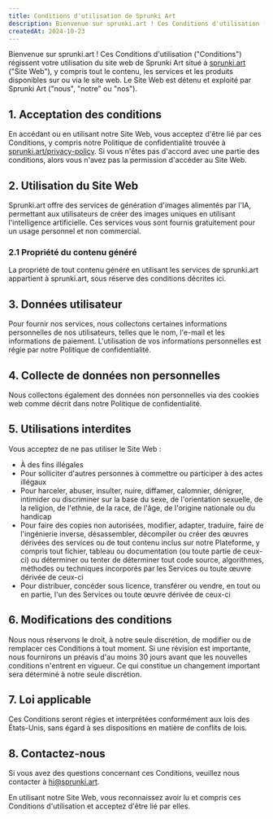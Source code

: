 ```yaml
---
title: Conditions d'utilisation de Sprunki Art
description: Bienvenue sur sprunki.art ! Ces Conditions d'utilisation ("Conditions") régissent votre utilisation du site web de Sprunki Art situé à [sprunki.art](https://sprunki.art/) ("Site Web"), y compris tout le contenu, les services et les produits disponibles sur ou via le site web. Le Site Web est détenu et exploité par Sprunki Art ("nous", "notre" ou "nos").
createdAt: 2024-10-23
---
```


Bienvenue sur sprunki.art ! Ces Conditions d'utilisation ("Conditions") régissent votre utilisation du site web de Sprunki Art situé à [sprunki.art](https://sprunki.art/) ("Site Web"), y compris tout le contenu, les services et les produits disponibles sur ou via le site web. Le Site Web est détenu et exploité par Sprunki Art ("nous", "notre" ou "nos").

## 1. Acceptation des conditions

En accédant ou en utilisant notre Site Web, vous acceptez d'être lié par ces Conditions, y compris notre Politique de confidentialité trouvée à [sprunki.art/privacy-policy](https://sprunki.art/privacy-policy). Si vous n'êtes pas d'accord avec une partie des conditions, alors vous n'avez pas la permission d'accéder au Site Web.

## 2. Utilisation du Site Web

Sprunki.art offre des services de génération d'images alimentés par l'IA, permettant aux utilisateurs de créer des images uniques en utilisant l'intelligence artificielle. Ces services vous sont fournis gratuitement pour un usage personnel et non commercial.

### 2.1 Propriété du contenu généré

La propriété de tout contenu généré en utilisant les services de sprunki.art appartient à sprunki.art, sous réserve des conditions décrites ici.

## 3. Données utilisateur

Pour fournir nos services, nous collectons certaines informations personnelles de nos utilisateurs, telles que le nom, l'e-mail et les informations de paiement. L'utilisation de vos informations personnelles est régie par notre Politique de confidentialité.

## 4. Collecte de données non personnelles

Nous collectons également des données non personnelles via des cookies web comme décrit dans notre Politique de confidentialité.

## 5. Utilisations interdites

Vous acceptez de ne pas utiliser le Site Web :

- À des fins illégales
- Pour solliciter d'autres personnes à commettre ou participer à des actes illégaux
- Pour harceler, abuser, insulter, nuire, diffamer, calomnier, dénigrer, intimider ou discriminer sur la base du sexe, de l'orientation sexuelle, de la religion, de l'ethnie, de la race, de l'âge, de l'origine nationale ou du handicap
- Pour faire des copies non autorisées, modifier, adapter, traduire, faire de l'ingénierie inverse, désassembler, décompiler ou créer des œuvres dérivées des services ou de tout contenu inclus sur notre Plateforme, y compris tout fichier, tableau ou documentation (ou toute partie de ceux-ci) ou déterminer ou tenter de déterminer tout code source, algorithmes, méthodes ou techniques incorporés par les Services ou toute œuvre dérivée de ceux-ci
- Pour distribuer, concéder sous licence, transférer ou vendre, en tout ou en partie, l'un des Services ou toute œuvre dérivée de ceux-ci

## 6. Modifications des conditions

Nous nous réservons le droit, à notre seule discrétion, de modifier ou de remplacer ces Conditions à tout moment. Si une révision est importante, nous fournirons un préavis d'au moins 30 jours avant que les nouvelles conditions n'entrent en vigueur. Ce qui constitue un changement important sera déterminé à notre seule discrétion.

## 7. Loi applicable

Ces Conditions seront régies et interprétées conformément aux lois des États-Unis, sans égard à ses dispositions en matière de conflits de lois.

## 8. Contactez-nous

Si vous avez des questions concernant ces Conditions, veuillez nous contacter à [hi@sprunki.art](mailto:hi@sprunki.art).

En utilisant notre Site Web, vous reconnaissez avoir lu et compris ces Conditions d'utilisation et acceptez d'être lié par elles.
